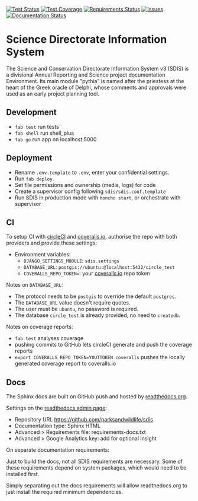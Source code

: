 [![Test Status](https://circleci.com/gh/parksandwildlife/sdis.svg?style=svg)](https://circleci.com/gh/parksandwildlife/sdis)
[![Test Coverage](https://coveralls.io/repos/github/parksandwildlife/sdis/badge.svg?branch=master)](https://coveralls.io/github/parksandwildlife/sdis?branch=master)
[![Requirements Status](https://requires.io/github/parksandwildlife/sdis/requirements.svg?branch=master)](https://requires.io/github/parksandwildlife/sdis/requirements/?branch=master)
[![Issues](https://badge.waffle.io/parksandwildlife/sdis.svg?label=ready&title=Ready)](http://waffle.io/parksandwildlife/sdis)
[![Documentation Status](https://readthedocs.org/projects/sdis/badge/?version=latest)](http://sdis.readthedocs.io/?badge=latest)

Science Directorate Information System
======================================
The Science and Conservation Directorate Information System v3 (SDIS) is a
divisional Annual Reporting and Science project documentation Environment.
Its main module "pythia" is named after the priestess at the heart of the
Greek oracle of Delphi, whose comments and approvals were used as an early
project planning tool.

Development
-----------

* `fab test` run tests
* `fab shell` run shell\_plus
* `fab go` run app on localhost:5000

Deployment
----------

* Rename `.env.template` to `.env`, enter your confidential settings.
* Run `fab deploy`.
* Set file permissions and ownership (media, logs) for code
* Create a supervisor config following `sdis/sdis.conf.template`
* Run SDIS in production mode with `honcho start`, or orchestrate with supervisor

CI
---

To setup CI with [circleCI](https://circleci.com) and
[coveralls.io](https://coveralls.io), authorise the repo with both providers
and provide these settings:

* Environment variables:
    * `DJANGO_SETTINGS_MODULE`: `sdis.settings`
    * `DATABASE_URL`: `postgis://ubuntu:@localhost:5432/circle_test`
    * `COVERALLS_REPO_TOKEN=`: your [coveralls.io](https://coveralls.io) repo token

Notes on `DATABASE_URL`:

* The protocol needs to be `postgis` to override the default `postgres`.
* The `DATABASE_URL` value doesn't require quotes.
* The user must be `ubuntu`, no password is required.
* The database `circle_test` is already provided, no need to `createdb`.

Notes on coverage reports:

* `fab test` analyses coverage
* pushing commits to GitHub lets circleCI generate and push the coverage reports
* `export COVERALLS_REPO_TOKEN=YOUTTOKEN coveralls` pushes the locally generated
  coverage report to coveralls.io

Docs
----
The Sphinx docs are built on GitHub push and hosted by
[readthedocs.org](https://readthedocs.org/).

Settings on the [readthedocs admin page](https://readthedocs.org/projects/sdis/):

* Repository URL https://github.com/parksandwildlife/sdis
* Documentation type: Sphinx HTML
* Advanced > Requirements file: requirements-docs.txt
* Advanced > Google Analytics key: add for optional insight


On separate documentation requirements:

Just to build the docs, not all SDIS requirements are necessary. Some of these
requirements depend on system packages, which would need to be installed first.

Simply separating out the docs requirements will allow readthedocs.org to just
install the required minimum dependencies.
